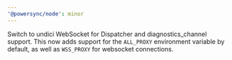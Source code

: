 ```yaml
---
'@powersync/node': minor
---
```


Switch to undici WebSocket for Dispatcher and diagnostics_channel support. This now adds support for the `ALL_PROXY` environment variable by default, as well as `WSS_PROXY` for websocket connections.
